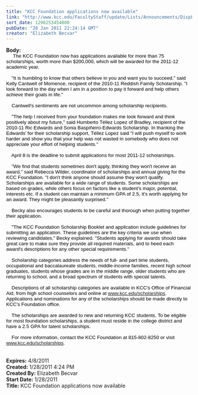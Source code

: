 ```yaml
---
title: "KCC Foundation applications now available"
link: "http://www.kcc.edu/FacultyStaff/update/Lists/Announcements/DispForm.aspx?ID=94"
sort_date: 1296253454000
pubDate: "28 Jan 2011 22:24:14 GMT"
creator: "Elizabeth Becvar"
---
```


<div><b>Body:</b> <div class=ExternalClass4135FC82A21940FB92E70DA9F927B6B6><div>
<p class=MsoNormal style="margin:0in 0in 0pt"><span style="font-size:10pt;color:black;font-family:'Arial','sans-serif'"> </span><span style="font-size:10pt;color:black;font-family:'Arial','sans-serif'">    The KCC Foundation now has applications available for more than 75 scholarships, worth more than $200,000, which will be awarded for the 2011-12 academic year.</span></p><span style="font-size:10pt;color:black;font-family:'Arial','sans-serif'">
<p class=MsoNormal style="margin:0in 0in 0pt"><br>    &quot;It is humbling to know that others believe in you and want you to succeed,&quot; said Kelly Cantwell of Momence, recipient of the 2010-11 Reddish Family Scholarship. &quot;I look forward to the day when I am in a position to pay it forward and help others achieve their goals in life.&quot;</p>
<p class=MsoNormal style="margin:0in 0in 0pt"><br>    Cantwell's sentiments are not uncommon among scholarship recipients.</p>
<p class=MsoNormal style="margin:0in 0in 0pt"><br>    &quot;The help I received from your foundation makes me look forward and think positively about my future,&quot; said Humberto Téllez Lopez of Bradley, recipient of the 2010-11 Ric Edwards and Sonia Baspiñeiro-Edwards Scholarship. In thanking the Edwards' for their scholarship support, Téllez Lopez said &quot;I will push myself to work harder and show you that your help was not wasted in somebody who does not appreciate your effort of helping students.&quot;</p>
<p class=MsoNormal style="margin:0in 0in 0pt"><br>    April 8 is the deadline to submit applications for most 2011-12 scholarships.</p>
<p class=MsoNormal style="margin:0in 0in 0pt"><br>    &quot;We find that students sometimes don't apply, thinking they won't receive an award,&quot; said Rebecca Wilder, coordinator of scholarships and annual giving for the KCC Foundation. &quot;I don't think anyone should assume they won't qualify. Scholarships are available for a wide range of students. Some scholarships are based on grades, while others focus on factors like a student's major, potential, interests etc. If a student can maintain a minimum GPA of 2.5, it's worth applying for an award. They might be pleasantly surprised.&quot;</p>
<p class=MsoNormal style="margin:0in 0in 0pt"><br>    Becky also encourages students to be careful and thorough when putting together their application. </p>
<p class=MsoNormal style="margin:0in 0in 0pt"><br>    &quot;The KCC Foundation Scholarship Booklet and application include guidelines for submitting an application. These guidelines are the key criteria we use when reviewing candidates,&quot; Becky explained. &quot;Students applying for awards should take great care to make sure they provide all required materials, and to heed each award's descriptions for any other special requirements.&quot;</p>
<p class=MsoNormal style="margin:0in 0in 0pt"><br>    Scholarship categories address the needs of full- and part time students, occupational and baccalaureate students, middle-income families, recent high school graduates, students whose grades are in the middle range, older students who are returning to school, and a broad spectrum of students with special talents.</p>
<p class=MsoNormal style="margin:0in 0in 0pt"><br>    Descriptions of all scholarship categories are available in KCC's Office of Financial Aid, from high school counselors and online at <a href="/scholarships">www.kcc.edu/scholarships</a>. Applications and nominations for any of the scholarships should be made directly to KCC's Foundation office.</p>
<p class=MsoNormal style="margin:0in 0in 0pt"><br>    The scholarships are awarded to new and returning KCC students. To be eligible for most foundation scholarships, a student must reside in the college district and have a 2.5 GPA for talent scholarships. </p>
<p class=MsoNormal style="margin:0in 0in 0pt"><br>    For more information, contact the KCC Foundation at 815-802-8250 or visit <a href="/scholarships">www.kcc.edu/scholarships</a>.</span></p>
<p class=MsoNormal style="margin:0in 0in 0pt"><span style="font-size:10pt"><font face="Times New Roman"> </font></span></p>
<p class=MsoNormal style="margin:0in 0in 0pt;text-align:center" align=center><span style="display:none;font-size:10pt"><font face="Times New Roman"> </font></span></p>
<p class=MsoNormal style="margin:auto 0in"><span style="font-size:10pt"><font face="Times New Roman"> </font></span></p></div></div></div>
<div><b>Expires:</b> 4/8/2011</div>
<div><b>Created:</b> 1/28/2011 4:24 PM</div>
<div><b>Created By:</b> Elizabeth Becvar</div>
<div><b>Start Date:</b> 1/28/2011</div>
<div><b>Title:</b> KCC Foundation applications now available</div>
